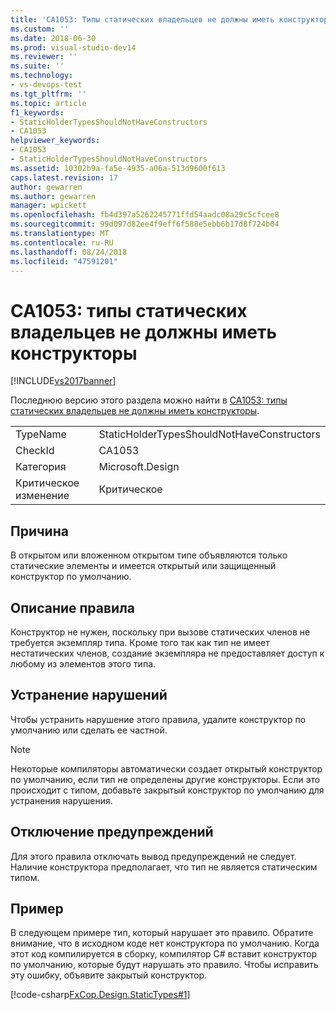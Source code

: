 ```yaml
---
title: 'CA1053: Типы статических владельцев не должны иметь конструкторы | Документация Майкрософт'
ms.custom: ''
ms.date: 2018-06-30
ms.prod: visual-studio-dev14
ms.reviewer: ''
ms.suite: ''
ms.technology:
- vs-devops-test
ms.tgt_pltfrm: ''
ms.topic: article
f1_keywords:
- StaticHolderTypesShouldNotHaveConstructors
- CA1053
helpviewer_keywords:
- CA1053
- StaticHolderTypesShouldNotHaveConstructors
ms.assetid: 10302b9a-fa5e-4935-a06a-513d9600f613
caps.latest.revision: 17
author: gewarren
ms.author: gewarren
manager: wpickett
ms.openlocfilehash: fb4d397a5262245771ffd54aadc08a29c5cfcee8
ms.sourcegitcommit: 99d097d82ee4f9eff6f588e5ebb6b17d8f724b04
ms.translationtype: MT
ms.contentlocale: ru-RU
ms.lasthandoff: 08/24/2018
ms.locfileid: "47591201"
---
```

# <a name="ca1053-static-holder-types-should-not-have-constructors"></a>CA1053: типы статических владельцев не должны иметь конструкторы
[!INCLUDE[vs2017banner](../includes/vs2017banner.md)]

Последнюю версию этого раздела можно найти в [CA1053: типы статических владельцев не должны иметь конструкторы](https://docs.microsoft.com/visualstudio/code-quality/ca1053-static-holder-types-should-not-have-constructors).

|||
|-|-|
|TypeName|StaticHolderTypesShouldNotHaveConstructors|
|CheckId|CA1053|
|Категория|Microsoft.Design|
|Критическое изменение|Критическое|

## <a name="cause"></a>Причина
 В открытом или вложенном открытом типе объявляются только статические элементы и имеется открытый или защищенный конструктор по умолчанию.

## <a name="rule-description"></a>Описание правила
 Конструктор не нужен, поскольку при вызове статических членов не требуется экземпляр типа. Кроме того так как тип не имеет нестатических членов, создание экземпляра не предоставляет доступ к любому из элементов этого типа.

## <a name="how-to-fix-violations"></a>Устранение нарушений
 Чтобы устранить нарушение этого правила, удалите конструктор по умолчанию или сделать ее частной.

> [!NOTE]
>  Некоторые компиляторы автоматически создает открытый конструктор по умолчанию, если тип не определены другие конструкторы. Если это происходит с типом, добавьте закрытый конструктор по умолчанию для устранения нарушения.

## <a name="when-to-suppress-warnings"></a>Отключение предупреждений
 Для этого правила отключать вывод предупреждений не следует. Наличие конструктора предполагает, что тип не является статическим типом.

## <a name="example"></a>Пример
 В следующем примере тип, который нарушает это правило. Обратите внимание, что в исходном коде нет конструктора по умолчанию. Когда этот код компилируется в сборку, компилятор C# вставит конструктор по умолчанию, которые будут нарушать это правило. Чтобы исправить эту ошибку, объявите закрытый конструктор.

 [!code-csharp[FxCop.Design.StaticTypes#1](../snippets/csharp/VS_Snippets_CodeAnalysis/FxCop.Design.StaticTypes/cs/FxCop.Design.StaticTypes.cs#1)]



